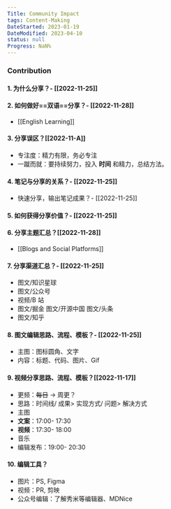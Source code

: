 ```yaml
---
Title: Community Impact
tags: Content-Making
DateStarted: 2023-01-19
DateModified: 2023-04-10
status: null
Progress: NaN%
---
```


### Contribution

#### 1. 为什么分享？- [[2022-11-25]]

#### 2. 如何做好==双语==分享？- [[2022-11-28]]

- [[English Learning]]

#### 3. 分享误区？[[2022-11-A]]

- 专注度：精力有限，务必专注
- 一蹴而就：要持续努力，投入 **时间** 和精力，总结方法。

#### 4. 笔记与分享的关系？- [[2022-11-25]]

- 快速分享，输出笔记成果？- [[2022-11-25]]

#### 5. 如何获得分享价值？- [[2022-11-25]]

#### 6. 分享主题汇总？[[2022-11-28]]

- [[Blogs and Social Platforms]]

#### 7. 分享渠道汇总？- [[2022-11-25]]

- 图文/知识星球
- 图文/公众号
- 视频/B 站
- 图文/掘金 图文/开源中国 图文/头条
- 图文/知乎

#### 8. 图文编辑思路、流程、模板？- [[2022-11-25]]

- 主图：图标圆角、文字
- 内容：标题、代码、图片、Gif

#### 9. 视频分享思路、流程、模板？[[2022-11-17]]

- 更频：~~每日~~ -> 周更？
- 思路：时间线/ 成果> 实现方式/ 问题> 解决方式
- 主图
- **文案**：17:00- 17:30
- **视频**：17:30- 18:00
- 音乐
- 编辑发布：19:00- 20:30

#### 10. 编辑工具？

- 图片：PS, Figma
- 视频：PR, 剪映
- 公众号编辑：了解秀米等编辑器、MDNice
